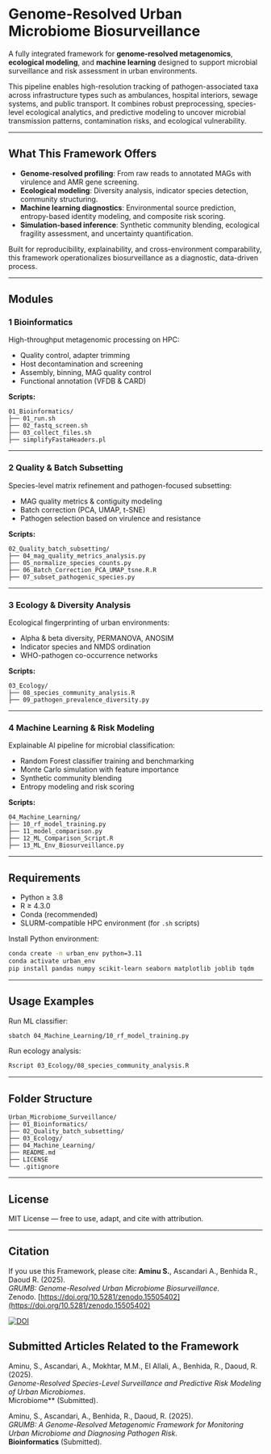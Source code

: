 
#  Genome-Resolved Urban Microbiome Biosurveillance

A fully integrated framework for **genome-resolved metagenomics**, **ecological modeling**, and **machine learning** designed to support microbial surveillance and risk assessment in urban environments.

This pipeline enables high-resolution tracking of pathogen-associated taxa across infrastructure types such as ambulances, hospital interiors, sewage systems, and public transport. It combines robust preprocessing, species-level ecological analytics, and predictive modeling to uncover microbial transmission patterns, contamination risks, and ecological vulnerability.

---

## What This Framework Offers

- **Genome-resolved profiling**: From raw reads to annotated MAGs with virulence and AMR gene screening.
-  **Ecological modeling**: Diversity analysis, indicator species detection, community structuring.
- **Machine learning diagnostics**: Environmental source prediction, entropy-based identity modeling, and composite risk scoring.
- **Simulation-based inference**: Synthetic community blending, ecological fragility assessment, and uncertainty quantification.

Built for reproducibility, explainability, and cross-environment comparability, this framework operationalizes biosurveillance as a diagnostic, data-driven process.

---


## Modules

### 1 Bioinformatics
High-throughput metagenomic processing on HPC:
- Quality control, adapter trimming
- Host decontamination and screening
- Assembly, binning, MAG quality control
- Functional annotation (VFDB & CARD)

**Scripts:**
```
01_Bioinformatics/
├── 01_run.sh
├── 02_fastq_screen.sh
├── 03_collect_files.sh
├── simplifyFastaHeaders.pl
```

---

### 2 Quality & Batch Subsetting
Species-level matrix refinement and pathogen-focused subsetting:
- MAG quality metrics & contiguity modeling
- Batch correction (PCA, UMAP, t-SNE)
- Pathogen selection based on virulence and resistance

**Scripts:**
```
02_Quality_batch_subsetting/
├── 04_mag_quality_metrics_analysis.py
├── 05_normalize_species_counts.py
├── 06_Batch_Correction_PCA_UMAP_tsne.R.R
├── 07_subset_pathogenic_species.py
```

---

### 3 Ecology & Diversity Analysis
Ecological fingerprinting of urban environments:
- Alpha & beta diversity, PERMANOVA, ANOSIM
- Indicator species and NMDS ordination
- WHO-pathogen co-occurrence networks

**Scripts:**
```
03_Ecology/
├── 08_species_community_analysis.R
├── 09_pathogen_prevalence_diversity.py
```

---

### 4 Machine Learning & Risk Modeling
Explainable AI pipeline for microbial classification:
- Random Forest classifier training and benchmarking
- Monte Carlo simulation with feature importance
- Synthetic community blending
- Entropy modeling and risk scoring

**Scripts:**
```
04_Machine_Learning/
├── 10_rf_model_training.py
├── 11_model_comparison.py
├── 12_ML_Comparison_Script.R
├── 13_ML_Env_Biosurveillance.py
```

---

## Requirements

- Python ≥ 3.8
- R ≥ 4.3.0
- Conda (recommended)
- SLURM-compatible HPC environment (for `.sh` scripts)

Install Python environment:
```bash
conda create -n urban_env python=3.11
conda activate urban_env
pip install pandas numpy scikit-learn seaborn matplotlib joblib tqdm
```

---

## Usage Examples

Run ML classifier:
```bash
sbatch 04_Machine_Learning/10_rf_model_training.py
```

Run ecology analysis:
```bash
Rscript 03_Ecology/08_species_community_analysis.R
```

---

##  Folder Structure

```
Urban_Microbiome_Surveillance/
├── 01_Bioinformatics/
├── 02_Quality_batch_subsetting/
├── 03_Ecology/
├── 04_Machine_Learning/
├── README.md
├── LICENSE
└── .gitignore
```

---

## License

MIT License — free to use, adapt, and cite with attribution.

---

## Citation

If you use this Framework, please cite:
**Aminu S.**, Ascandari A., Benhida R., Daoud R. (2025).  
*GRUMB: Genome-Resolved Urban Microbiome Biosurveillance*.  
Zenodo. [https://doi.org/10.5281/zenodo.15505402](https://doi.org/10.5281/zenodo.15505402)

[![DOI](https://zenodo.org/badge/DOI/10.5281/zenodo.15505402.svg)](https://doi.org/10.5281/zenodo.15505402)



## Submitted Articles Related to the Framework

Aminu, S., Ascandari, A., Mokhtar, M.M., El Allali, A., Benhida, R., Daoud, R. (2025).  
*Genome-Resolved Species-Level Surveillance and Predictive Risk Modeling of Urban Microbiomes*.  
Microbiome** (Submitted).

Aminu, S., Ascandari, A., Benhida, R., Daoud, R. (2025).  
*GRUMB: A Genome-Resolved Metagenomic Framework for Monitoring Urban Microbiome and Diagnosing Pathogen
Risk*.  
**Bioinformatics** (Submitted).
 

